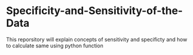 # Specificity-and-Sensitivity-of-the-Data

This reporsitory will explain concepts of sensitivity and specificty and how to calculate same using python function
